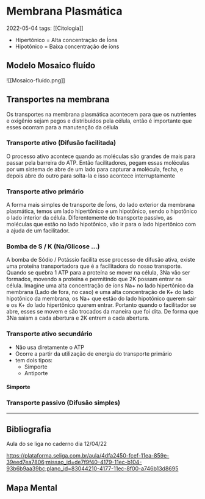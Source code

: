 # Membrana Plasmática
2022-05-04
tags:  [[Citologia]]

* Hipertônico = Alta concentração de Íons
* Hipotônico = Baixa concentração de íons

## Modelo Mosaico fluído

![[Mosaico-fluído.png]]

## Transportes na membrana

Os transportes na membrana plasmática acontecem para que os nutrientes e oxigênio sejam pegos e distribuídos pela célula, então é importante que esses ocorram para a manutenção da célula

### Transporte ativo (Difusão facilitada)

O processo ativo acontece quando as moléculas são grandes de mais para passar pela barreira do ATP. Então facilitadores, pegam essas moléculas por um sistema de abre de um lado para capturar a molécula, fecha, e depois abre do outro para solta-la e isso acontece interruptamente

### Transporte ativo primário

A forma mais simples de transporte de Íons, do lado exterior da membrana plasmática, temos um lado hipertônico e um hipotônico, sendo o hipotônico o lado interior da célula. Diferentemente do transporte passivo, as moléculas que estão no lado hipotônico, vão ir para o lado hipertônico com a ajuda de um facilitador.

### Bomba de S / K (Na/Glicose ...)

A bomba de Sódio / Potássio facilita esse processo de difusão ativa, existe uma proteína transportadora que é a facilitadora do nosso transporte. Quando se quebra 1 ATP para a proteína se mover na célula, 3Na vão ser formados, movendo a proteína e permitindo que 2K possam entrar na célula. 
Imagine uma alta concentração de íons Na+ no lado hipertônico da membrana (Lado de fora, no caso) e uma alta concentração de K+ do lado hipotônico da membrana, os Na+ que estão do lado hipotônico querem sair e os K+ do lado hipertônico querem entrar. Portanto quando o facilitador se abre, esses se movem e são trocados da maneira que foi dita. De forma que 3Na saiam a cada abertura e 2K entrem a cada abertura.

### Transporte ativo secundário

* Não usa diretamente o ATP
* Ocorre a partir da utilização de energia do transporte primário
* tem dois tipos:
	* Simporte
	* Antiporte

#### Simporte




### Transporte passivo (Difusão simples)


-----------------------------------------------
## Bibliografia

Aula do se liga no caderno dia 12/04/22


https://plataforma.seliga.com.br/aula/4dfa2450-fcef-11ea-859e-39eed7ea7806;missao_id=de7f9f40-4179-11ec-b104-93b6b9aa39bc;plano_id=83044210-4177-11ec-8f00-a746b13d8695


## Mapa Mental